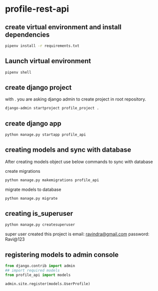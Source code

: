 # profile-rest-api

## create virtual environment and install dependencies

```bash
pipenv install -r requirements.txt
```

## Launch virtual environment

```bash
pipenv shell
```

## create django project

with . you are asking django admin to create project in root repository.

```bash
django-admin startproject profile_project .
```

## create django app

```bash
python manage.py startapp profile_api
```

## creating models and sync with database

After creating models object use below commands to sync with database

create migrations

```bash
python manage.py makemigrations profile_api 
```

migrate models to database

```bash
python manage.py migrate
```

## creating is_superuser

```bash
python manage.py createsuperuser
```
super user created this project is
email: ravindra@gmail.com
password: Ravi@123
## registering models to admin console

``` python
from django.contrib import admin
## import required models
from profile_api import models

admin.site.register(models.UserProfile)
```
